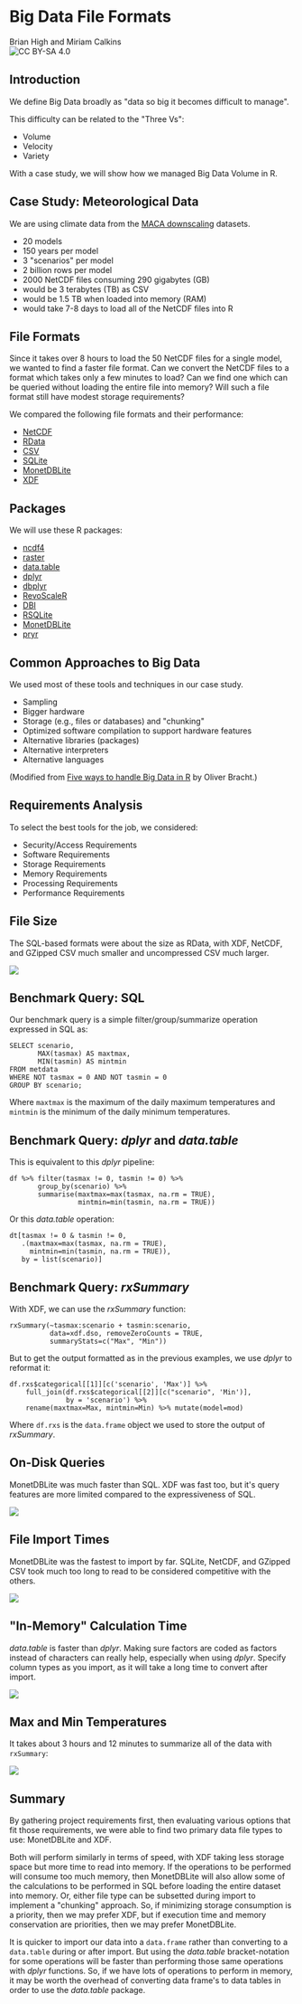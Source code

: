# Big Data File Formats
Brian High and Miriam Calkins  
![CC BY-SA 4.0](cc_by-sa_4.png)  





## Introduction

We define Big Data broadly as "data so big it becomes difficult to manage".

This difficulty can be related to the "Three Vs":

* Volume
* Velocity
* Variety

With a case study, we will show how we managed Big Data Volume in R.

## Case Study: Meteorological Data

We are using climate data from the 
[MACA downscaling](https://climate.northwestknowledge.net/MACA/) datasets. 

* 20 models
* 150 years per model
* 3 "scenarios" per model
* 2 billion rows per model
* 2000 NetCDF files consuming 290 gigabytes (GB)
* would be 3 terabytes (TB) as CSV
* would be 1.5 TB when loaded into memory (RAM)
* would take 7-8 days to load all of the NetCDF files into R

## File Formats

Since it takes over 8 hours to load the 50 NetCDF files for a single model, 
we wanted to find a faster file format. Can we convert the NetCDF files to 
a format which takes only a few minutes to load? Can we find one which can 
be queried without loading the entire file into memory? Will such a file format 
still have modest storage requirements?

We compared the following file formats and their performance:

* [NetCDF](https://earthdata.nasa.gov/user-resources/standards-and-references/netcdf-4hdf5-file-format)
* [RData](https://stat.ethz.ch/R-manual/R-devel/library/base/html/load.html)
* [CSV](https://en.wikipedia.org/wiki/Comma-separated_values)
* [SQLite](https://en.wikipedia.org/wiki/SQLite)
* [MonetDBLite](https://en.wikipedia.org/wiki/MonetDB)
* [XDF](https://docs.microsoft.com/en-us/machine-learning-server/r/concept-what-is-xdf)

## Packages

We will use these R packages:

* [ncdf4](https://cran.r-project.org/web/packages/ncdf4/index.html)
* [raster](https://cran.r-project.org/web/packages/raster/index.html)
* [data.table](https://cran.r-project.org/web/packages/data.table/index.html)
* [dplyr](https://cran.r-project.org/web/packages/dplyr/index.html)
* [dbplyr](https://cran.r-project.org/web/packages/dbplyr/index.html)
* [RevoScaleR](https://docs.microsoft.com/en-us/machine-learning-server/r-reference/revoscaler/revoscaler)
* [DBI](https://cran.r-project.org/web/packages/DBI/index.html)
* [RSQLite](https://cran.r-project.org/web/packages/RSQLite/index.html)
* [MonetDBLite](https://cran.r-project.org/web/packages/MonetDBLite/index.html)
* [pryr](https://cran.r-project.org/web/packages/pryr/index.html)

## Common Approaches to Big Data

We used most of these tools and techniques in our case study.

* Sampling
* Bigger hardware
* Storage (e.g., files or databases) and "chunking"
* Optimized software compilation to support hardware features
* Alternative libraries (packages)
* Alternative interpreters
* Alternative languages

(Modified from [Five ways to handle Big Data in R](https://www.r-bloggers.com/five-ways-to-handle-big-data-in-r/) by Oliver Bracht.)

## Requirements Analysis

To select the best tools for the job, we considered:

* Security/Access Requirements
* Software Requirements
* Storage Requirements
* Memory Requirements
* Processing Requirements
* Performance Requirements

## File Size

The SQL-based formats were about the size as RData, with XDF, NetCDF, and GZipped CSV 
much smaller and uncompressed CSV much larger.



![](Big_Data_File_Formats_Slides_files/figure-html/plot_file_size-1.png)<!-- -->

## Benchmark Query: SQL

Our benchmark query is a simple filter/group/summarize operation expressed 
in SQL as:

    SELECT scenario, 
           MAX(tasmax) AS maxtmax, 
           MIN(tasmin) AS mintmin  
    FROM metdata 
    WHERE NOT tasmax = 0 AND NOT tasmin = 0 
    GROUP BY scenario;

Where `maxtmax` is the maximum of the daily maximum temperatures and 
`mintmin` is the minimum of the daily minimum temperatures.

## Benchmark Query: _dplyr_ and _data.table_

This is equivalent to this _dplyr_ pipeline:

    df %>% filter(tasmax != 0, tasmin != 0) %>% 
           group_by(scenario) %>% 
           summarise(maxtmax=max(tasmax, na.rm = TRUE), 
                     mintmin=min(tasmin, na.rm = TRUE))

Or this _data.table_ operation:

    dt[tasmax != 0 & tasmin != 0, 
       .(maxtmax=max(tasmax, na.rm = TRUE), 
         mintmin=min(tasmin, na.rm = TRUE)), 
       by = list(scenario)]

## Benchmark Query: _rxSummary_

With XDF, we can use the _rxSummary_ function: 

    rxSummary(~tasmax:scenario + tasmin:scenario, 
              data=xdf.dso, removeZeroCounts = TRUE, 
              summaryStats=c("Max", "Min"))

But to get the output formatted as in the previous examples, we use _dplyr_ 
to reformat it:

    df.rxs$categorical[[1]][c('scenario', 'Max')] %>% 
        full_join(df.rxs$categorical[[2]][c("scenario", 'Min')],
                  by = 'scenario') %>% 
        rename(maxtmax=Max, mintmin=Min) %>% mutate(model=mod)

Where `df.rxs` is the `data.frame` object we used to store the output of 
_rxSummary_.

## On-Disk Queries

MonetDBLite was much faster than SQL. XDF was fast too, but it's query features 
are more limited compared to the expressiveness of SQL.



![](Big_Data_File_Formats_Slides_files/figure-html/plot_on_disk_query_time-1.png)<!-- -->

## File Import Times

MonetDBLite was the fastest to import by far. SQLite, NetCDF, and GZipped CSV took much 
too long to read to be considered competitive with the others.



![](Big_Data_File_Formats_Slides_files/figure-html/plot_import_time-1.png)<!-- -->

## "In-Memory" Calculation Time

_data.table_ is faster than _dplyr_. Making sure factors are coded as factors 
instead of characters can really help, especially when using _dplyr_. Specify 
column types as you import, as it will take a long time to convert after import.



![](Big_Data_File_Formats_Slides_files/figure-html/plot_calc_time-1.png)<!-- -->

## Max and Min Temperatures

It takes about 3 hours and 12 minutes to summarize all of the data with `rxSummary`:



![](Big_Data_File_Formats_Slides_files/figure-html/max_min_temp-1.png)<!-- -->

## Summary

By gathering project requirements first, then evaluating various options that
fit those requirements, we were able to find two primary data file types to use:
MonetDBLite and XDF. 

Both will perform similarly in terms of speed, with XDF taking less storage 
space but more time to read into memory. If the operations to be performed 
will consume too much memory, then MonetDBLite will also allow some of the 
calculations to be performed in SQL before loading the entire dataset into 
memory. Or, either file type can be subsetted during import to implement a 
"chunking" approach. So, if minimizing storage consumption is a priority, then 
we may prefer XDF, but if execution time and memory conservation are priorities, 
then we may prefer MonetDBLite.

It is quicker to import our data into a `data.frame` rather than converting to 
a `data.table` during or after import. But using the _data.table_ bracket-notation
for some operations will be faster than performing those same operations with 
_dplyr_ functions. So, if we have lots of operations to perform in memory, it 
may be worth the overhead of converting data frame's to data tables in order 
to use the _data.table_ package.

